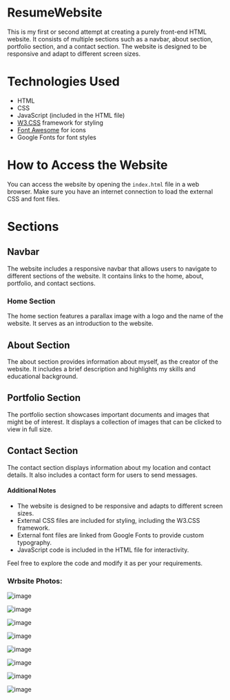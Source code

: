 # ResumeWebsite

This is my first or second attempt at creating a purely front-end HTML website. It consists of multiple sections such as a navbar, about section, portfolio section, and a contact section. The website is designed to be responsive and adapt to different screen sizes.

# Technologies Used

- HTML
- CSS
- JavaScript (included in the HTML file)
- [W3.CSS](https://www.w3schools.com/w3css/) framework for styling
- [Font Awesome](https://fontawesome.com/) for icons
- Google Fonts for font styles

# How to Access the Website

You can access the website by opening the `index.html` file in a web browser. Make sure you have an internet connection to load the external CSS and font files.

# Sections

## Navbar

The website includes a responsive navbar that allows users to navigate to different sections of the website. It contains links to the home, about, portfolio, and contact sections.

### Home Section

The home section features a parallax image with a logo and the name of the website. It serves as an introduction to the website.

## About Section

The about section provides information about myself, as the creator of the website. It includes a brief description and highlights my skills and educational background.

## Portfolio Section

The portfolio section showcases important documents and images that might be of interest. It displays a collection of images that can be clicked to view in full size.

## Contact Section

The contact section displays information about my location and contact details. It also includes a contact form for users to send messages.

#### Additional Notes

- The website is designed to be responsive and adapts to different screen sizes.
- External CSS files are included for styling, including the W3.CSS framework.
- External font files are linked from Google Fonts to provide custom typography.
- JavaScript code is included in the HTML file for interactivity.

Feel free to explore the code and modify it as per your requirements.

### Wrbsite Photos:
![image](https://github.com/AlexYodice/ResumeWebsite/assets/116100112/818fc656-c979-4ad7-8a4f-cf649aadcf20)

![image](https://github.com/AlexYodice/ResumeWebsite/assets/116100112/9b2cc66d-bc87-42c3-aa0f-5b1365730f71)

![image](https://github.com/AlexYodice/ResumeWebsite/assets/116100112/c7b7e5e5-503b-4570-9e58-95f5e7c7f84b)

![image](https://github.com/AlexYodice/ResumeWebsite/assets/116100112/0b5a867b-6f6b-4013-979a-71b89b0199c8)

![image](https://github.com/AlexYodice/ResumeWebsite/assets/116100112/5822cca2-9c7a-44ea-92e8-ad39b266d304)

![image](https://github.com/AlexYodice/ResumeWebsite/assets/116100112/edb1bb05-29e4-481e-ab29-917cffaa63b9)

![image](https://github.com/AlexYodice/ResumeWebsite/assets/116100112/49178d2a-4ba2-4a0a-837f-5093c82b1733)

![image](https://github.com/AlexYodice/ResumeWebsite/assets/116100112/adac2d16-bb97-4c08-a055-c49d2b9f3373)






